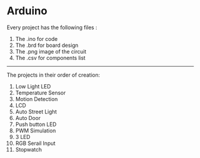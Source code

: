# Arduino

Every project has the following files :
1. The .ino for code<br>
2. The .brd for board design<br>
3. The .png image of the circuit<br>
4. The .csv for components list<br>
<hr>

The projects in their order of creation:<br>
1. Low Light LED<br>
2. Temperature Sensor<br>
3. Motion Detection<br>
4. LCD<br>
5. Auto Street Light<br>
6. Auto Door<br>
7. Push button LED<br>
8. PWM Simulation<br>
9. 3 LED<br>
10. RGB Serail Input<br>
11. Stopwatch<br>
